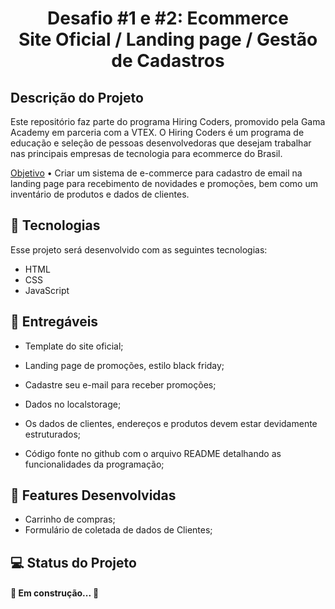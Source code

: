 <h1 align="center"> Desafio #1 e #2: Ecommerce
<br>
	Site Oficial / Landing page / Gestão de Cadastros </h1>

## Descrição do Projeto

Este repositório faz parte do programa Hiring Coders, promovido pela Gama Academy em parceria com a VTEX. O Hiring Coders é um programa de educação e seleção de pessoas desenvolvedoras que desejam trabalhar nas principais empresas de tecnologia para ecommerce do Brasil. 

<p align="justify">
	
<a href="#objetivo">Objetivo</a> 
  • Criar um sistema de e-commerce para cadastro de email na landing page para recebimento de novidades e promoções, bem como um inventário de produtos e dados de clientes.
</p>

## 🚀 Tecnologias

Esse projeto será desenvolvido com as seguintes tecnologias:
- HTML
- CSS
- JavaScript

## 🔖 Entregáveis

- Template do site oficial;

- Landing page de promoções, estilo black friday; 

- Cadastre seu e-mail para receber promoções;

- Dados no localstorage;

- Os dados de clientes, endereços e produtos devem estar devidamente estruturados;

- Código fonte no github com o arquivo README detalhando as funcionalidades da programação;

## 🚀 Features Desenvolvidas

- Carrinho de compras;
- Formulário de coletada de dados de Clientes;

## 💻 Status do Projeto 

<h4 align="justify"> 🚧  Em construção...  🚧	</h4>




